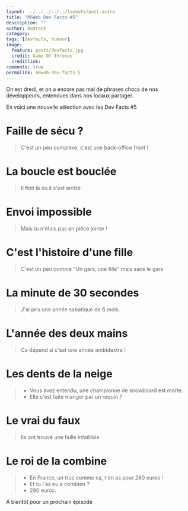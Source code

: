 ```yaml
---
layout: ../../../../../layouts/post.astro
title: "M6Web Dev Facts #5"
description: ""
author: bedrock 
category: 
tags: [devfacts, humour]
image:
  feature: posts/devfacts.jpg
  credit: Game Of Thrones
  creditlink: 
comments: true  
permalink: m6web-dev-facts-5
---
```


On est dredi, et on a encore pas mal de phrases chocs de nos développeurs, entendues dans nos locaux partager.

En voici une nouvelle sélection avec les Dev Facts #5


# Faille de sécu ?

> C'est un peu complexe, c'est une back-office front !


# La boucle est bouclée

> Il finit là où il s'est arrêté


# Envoi impossible

> Mais tu n'étais pas en pièce jointe !


# C'est l'histoire d'une fille

> C'est un peu comme "Un gars, une fille" mais sans le gars



# La minute de 30 secondes

> J'ai pris une année sabatique de 6 mois.


# L'année des deux mains

> Ca dépend si c'est une année ambidextre !



# Les dents de la neige

> - Vous avez entendu, une championne de snowboard est morte.  
>  - Elle s'est faite manger par un requin ?



# Le vrai du faux

> Ils ont trouvé une faille infaillible



# Le roi de la combine

> - En France, un truc comme ca, t'en as pour 280 euros !  
>  - Et tu l'as eu a combien ?  
>  - 280 euros.



A bientôt pour un prochain épisode



